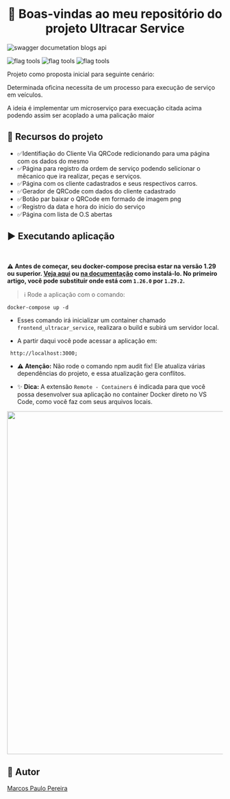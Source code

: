 <h1 align="center">🎉 Boas-vindas ao meu repositório do projeto Ultracar Service </h1>

![swagger documetation blogs api](https://user-images.githubusercontent.com/104791582/233059459-f1eaab3e-587e-44cb-9584-6998ed23d9a9.gif)

![flag tools](https://img.shields.io/badge/Tools-%20Docker%20|%20Node.js-9cf) ![flag tools](https://img.shields.io/badge/Languages-JavaScript-yellow) ![flag tools](https://img.shields.io/badge/Frameworks-React-yelow)


<!-- ### [DEPLOY](https://tfc.up.railway.app/) -->

<p>Projeto como proposta inicial para seguinte cenário:</p>
<p>Determinada oficina necessita de um processo para
execução de serviço em veículos.</p>
<p>A ideia é implementar um microserviço para execuação citada acima podendo assim ser acoplado a uma palicação maior</p>

## 🔨 Recursos do projeto

<ul>
<li>✅Identifiação do Cliente Via QRCode redicionando para uma página com os dados do mesmo</li>
<li>✅Página para registro da ordem de serviço podendo selicionar o mêcanico que ira realizar, peças e serviços.</li>
<li>✅Página com os cliente cadastrados e seus respectivos carros.</li>
<li>✅Gerador de QRCode com dados do cliente cadastrado</li>
<li>✅Botão par baixar o QRCode em formado de imagem png</li>
<li>✅Registro da data e hora do inicio do serviço</li>
<li>✅Página com lista de O.S abertas</li>
</ul>

## ▶️ Executando aplicação
</br>

**⚠️ Antes de começar, seu docker-compose precisa estar na versão 1.29 ou superior. [Veja aqui](https://www.digitalocean.com/community/tutorials/how-to-install-and-use-docker-compose-on-ubuntu-20-04-pt) ou [na documentação](https://docs.docker.com/compose/install/) como instalá-lo. No primeiro artigo, você pode substituir onde está com `1.26.0` por `1.29.2`.**

> ℹ️ Rode a aplicação com o comando:
```
docker-compose up -d
```
  - Esses comando irá inicializar um container chamado `frontend_ultracar_service`, realizara o build e subirá um servidor local.

  - A partir daqui você pode acessar a aplicação em:
  ````
   http://localhost:3000;
  ````

  - **⚠️ Atenção:** Não rode o comando npm audit fix! Ele atualiza várias dependências do projeto, e essa atualização gera conflitos.

  - ✨ **Dica:** A extensão `Remote - Containers` é indicada para que você possa desenvolver sua aplicação no container Docker direto no VS Code, como você faz com seus arquivos locais.

  <img src="https://user-images.githubusercontent.com/104791582/213542711-a092f145-a6e3-4172-89f4-417379cfefae.png" width="800px" >

</br>

## 🧔 Autor

<div class="badge-base LI-profile-badge" data-locale="pt_BR" data-size="medium" data-theme="dark" data-type="VERTICAL" data-vanity="dev-marcospaulo" data-version="v1"><a class="badge-base__link LI-simple-link" href="https://br.linkedin.com/in/dev-marcospaulo?trk=profile-badge">Marcos Paulo Pereira</a></div>
